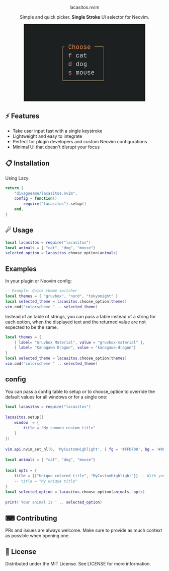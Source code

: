 <p align="center">lacasitos.nvim</p>
<p align="center">Simple and quick picker. <b>Single Stroke</b> UI selector for Neovim.</p>
<div align="center">
  <img src="./doc/demo.png" alt="Demo">
</div>

## ⚡️ Features

- Take user input fast with a single keystroke
- Lightweight and easy to integrate
- Perfect for plugin developers and custom Neovim configurations
- Minimal UI that doesn't disrupt your focus

## 📋 Installation

Using Lazy:
```lua
return {
	"divagueame/lacasitos.nvim",
	config = function()
		require("lacasitos").setup()
	end,
}
```

## ☄ Usage
```lua
local lacasitos = require("lacasitos")
local animals = { "cat", "dog", "mouse"}
selected_option = lacasitos.choose_option(animals)
```

## Examples

In your plugin or Neovim config:
```lua
-- Example: Quick theme switcher
local themes = { "gruvbox", "nord", "tokyonight" }
local selected_theme = lacasitos.choose_option(themes)
vim.cmd("colorscheme " .. selected_theme)
```


Instead of an table of strings, you can pass a table instead of a string for each option, when the displayed text and the returned value are not expected to be the same.

```lua
local themes = {
    { label= "Gruvbox Material", value = "gruvbox-material" },
    { label= "Kanagawa Dragon", value = "kanagawa-dragon"}
}
local selected_theme = lacasitos.choose_option(themes)
vim.cmd("colorscheme " .. selected_theme)
```

## config

You can pass a config table to setup or to choose_option to override the default values for all windows or for a single one:
```lua
local lacasitos = require("lacasitos")

lacasitos.setup({
    window  = {
        title = "My common custom title"
    }
})

vim.api.nvim_set_hl(0, 'MyCustomHighlight', { fg = '#FFD700', bg = '#005f87', bold = true })

local animals = { "cat", "dog", "mouse"}

local opts = {
    title = {{"Unique colored title", "MyCustomHighlight"}} -- With your own highlight
    -- title = "My unique title"
}
local selected_option = lacasitos.choose_option(animals, opts)

print('Your animal is ' .. selected_option)
```

## ⌨ Contributing

PRs and issues are always welcome. Make sure to provide as much context as possible when opening one.

## 📜 License
Distributed under the MIT License. See LICENSE for more information.

